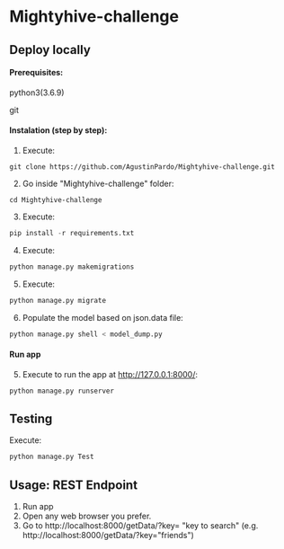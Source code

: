 # Mightyhive-challenge

## Deploy locally

#### Prerequisites:
python3(3.6.9)

git

#### Instalation (step by step):

1. Execute:
```
git clone https://github.com/AgustinPardo/Mightyhive-challenge.git
```

2. Go inside "Mightyhive-challenge" folder:
```
cd Mightyhive-challenge
```

3. Execute:
```python
pip install -r requirements.txt
```

4. Execute:
```python
python manage.py makemigrations
```

5. Execute:
```python
python manage.py migrate
```

6. Populate the model based on json.data file:

```python
python manage.py shell < model_dump.py
```

#### Run app

5. Execute to run the app at http://127.0.0.1:8000/:
```python
python manage.py runserver
```

## Testing
Execute:
```python
python manage.py Test
```

## Usage: REST Endpoint

1. Run app
2. Open any web browser you prefer.
3. Go to http://localhost:8000/getData/?key= "key to search" (e.g. http://localhost:8000/getData/?key="friends")
